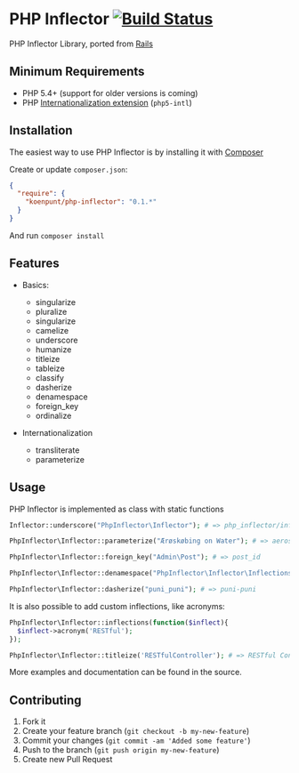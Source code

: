 PHP Inflector [![Build Status](https://travis-ci.org/koenpunt/php-inflector.svg?branch=master)](https://travis-ci.org/koenpunt/php-inflector)
=============

PHP Inflector Library, ported from [Rails](https://github,com/rails/rails)


## Minimum Requirements

* PHP 5.4+ (support for older versions is coming)
* PHP [Internationalization extension](http://www.php.net/manual/en/book.intl.php) (`php5-intl`)

## Installation

The easiest way to use PHP Inflector is by installing it with [Composer](https://getcomposer.org/)

Create or update `composer.json`:
```json
{
  "require": {
    "koenpunt/php-inflector": "0.1.*"
  }
}
```

And run `composer install`

## Features

* Basics:
    * singularize
    * pluralize
    * singularize
    * camelize
    * underscore
    * humanize
    * titleize
    * tableize
    * classify
    * dasherize
    * denamespace
    * foreign_key
    * ordinalize

* Internationalization
    * transliterate
    * parameterize


## Usage

PHP Inflector is implemented as class with static functions

```php
Inflector::underscore("PhpInflector\Inflector"); # => php_inflector/inflector

PhpInflector\Inflector::parameterize("Ærøskøbing on Water"); # => aeroskobing-on-water

PhpInflector\Inflector::foreign_key("Admin\Post"); # => post_id

PhpInflector\Inflector::denamespace("PhpInflector\Inflector\Inflections"); # => Inflections

PhpInflector\Inflector::dasherize("puni_puni"); # => puni-puni
```

It is also possible to add custom inflections, like acronyms:

```php
PhpInflector\Inflector::inflections(function($inflect){
  $inflect->acronym('RESTful');
});

PhpInflector\Inflector::titleize('RESTfulController'); # => RESTful Controller
```

More examples and documentation can be found in the source.

## Contributing

1. Fork it
2. Create your feature branch (`git checkout -b my-new-feature`)
3. Commit your changes (`git commit -am 'Added some feature'`)
4. Push to the branch (`git push origin my-new-feature`)
5. Create new Pull Request